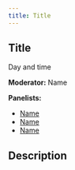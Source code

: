 ```yaml
---
title: Title
---
```


## Title

Day and time

**Moderator:** Name

**Panelists:**

- [Name](bio)
- [Name](bio)
- [Name](bio)

## Description
